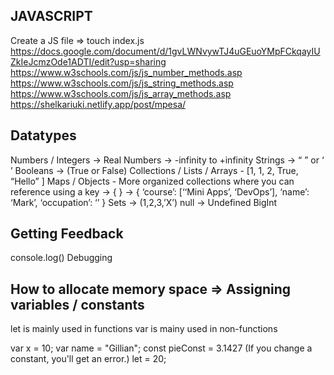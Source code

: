 JAVASCRIPT
------------
Create a JS file => touch index.js
https://docs.google.com/document/d/1gvLWNvywTJ4uGEuoYMpFCkqayIUZkIeJcmzOde1ADTI/edit?usp=sharing
https://www.w3schools.com/js/js_number_methods.asp
https://www.w3schools.com/js/js_string_methods.asp
https://www.w3schools.com/js/js_array_methods.asp
https://shelkariuki.netlify.app/post/mpesa/

Datatypes
------------
Numbers / Integers -> Real Numbers -> -infinity to +infinity
Strings -> “ ” or ‘ ’
Booleans -> (True or False)
Collections / Lists / Arrays - [1, 1, 2, True, “Hello” ]
Maps / Objects - More organized collections where you can reference using a key -> { } -> { ‘course’: [‘‘Mini Apps’, ‘DevOps’], ‘name’: ‘Mark’, ‘occupation’: ‘’ }
Sets -> (1,2,3,’X’)
null -> 
Undefined
BigInt

Getting Feedback
------------------
console.log()
Debugging

How to allocate memory space => Assigning variables / constants
------------------------------------------------------------------
let is mainly used in functions 
var is mainy used in non-functions

var x = 10;
var name = "Gillian";
const pieConst = 3.1427 (If you change a constant, you'll get an error.)
let = 20;